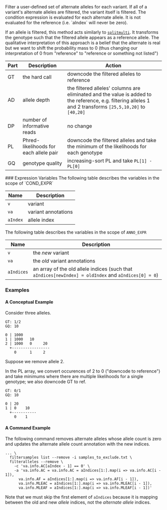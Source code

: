 <div class="cmdhead"></div>

<div class="cmdsubsection">
Filter a user-defined set of alternate alleles for each variant. If all of a variant's alternate alleles are filtered, the variant itself is filtered. The condition expression is evaluated for each alternate allele. It is not evaluated for the reference (i.e. `aIndex` will never be zero).

If an allele is filtered, this method acts similarly to [`splitmulti`](#splitmulti). It transforms the genotype such that the filtered allele appears as a reference allele. The qualitative interpretation of this approach is a belief that the alternate is real but we want to shift the probability mass to 0 (thus changing our interpretation of 0 from "reference" to "reference or something not listed")

|Part|Description|Action|
|---|---|---|
|GT|the hard call|downcode the filtered alleles to reference|
|AD|allele depth|the filtered alleles' columns are eliminated and the value is added to the reference, e.g. filtering alleles 1 and 2 transforms `[25,5,10,20]` to `[40,20]`|
|DP|number of informative reads|no change|
|PL|Phred-likelihoods for each allele pair|downcode the filtered alleles and take the minimum of the likelihoods for each genotype|
|GQ|genotype quality|increasing-sort PL and take `PL[1] - PL[0]`|
</div>

<div class="synopsis"></div>

<div class="options"></div>

<div class="cmdsubsection">
### Expression Variables
The following table describes the variables in the scope of `COND_EXPR`

| Name | Description |
| --- | --- |
| `v` | variant |
| `va` | variant annotations |
| `aIndex` | allele index |

The following table describes the variables in the scope of `ANNO_EXPR`

| Name | Description |
| --- | --- |
| `v` | the _new_ variant |
| `va` | the _old_ variant annotations |
| `aIndices` | an array of the old allele indices (such that `aIndices[newIndex] = oldIndex` and `aIndices[0] = 0`) |

### Examples

#### A Conceptual Example

Consider three alleles.

```
GT: 1/2
GQ: 10

0 | 1000
1 | 1000   10
2 | 1000   0     20
  +-----------------
    0      1     2
```

Suppose we remove allele 2.

In the PL array, we convert occurences of 2 to 0 ("downcode to reference") and take minimums where there are multiple likelihoods for a single genotype; we also downcode GT to ref.

```
GT: 0/1
GQ: 10

0 | 20
1 | 0    10
  +-----------
    0    1
```

#### A Command Example

The following command removes alternate alleles whose allele count is zero and updates the alternate allele count annotation with the new indices.

```
... \
  filtersamples list --remove -i samples_to_exclude.txt \
  filteralleles --remove \
    -c 'va.info.AC[aIndex - 1] == 0' \
    -a 'va.info.AC = va.info.AC = aIndices[1:].map(i => va.info.AC[i - 1]),
      va.info.AF = aIndices[1:].map(i => va.info.AF[i - 1]),
      va.info.MLEAC = aIndices[1:].map(i => va.info.MLEAC[i - 1]),
      va.info.MLEAF = aIndices[1:].map(i => va.info.MLEAF[i - 1])'
```

Note that we must skip the first element of `aIndices` because it is mapping between the old and new *allele* indices, not the *alternate allele* indices.

</div>
